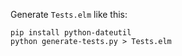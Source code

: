 Generate `Tests.elm` like this:

    pip install python-dateutil
    python generate-tests.py > Tests.elm
